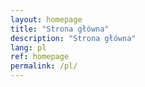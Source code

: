 ```yaml
---
layout: homepage
title: "Strona główna"
description: "Strona główna"
lang: pl
ref: homepage
permalink: /pl/
---
```

